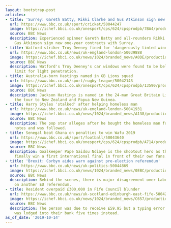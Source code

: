```yaml
---
layout: bootstrap-post
articles:
- title: 'Surrey: Gareth Batty, Rikki Clarke and Gus Atkinson sign new contracts'
  url: https://www.bbc.co.uk/sport/cricket/50044247
  image: https://ichef.bbci.co.uk/onesport/cps/624/cpsprodpb/7BA4/production/_109225613_batty.jpg
  source: BBC News
  description: Experienced spinner Gareth Batty and all-rounders Rikki Clarke and
    Gus Atkinson sign new one-year contracts with Surrey.
- title: Watford striker Troy Deeney fined for 'dangerously tinted windows'
  url: https://www.bbc.co.uk/news/uk-england-london-50039888
  image: https://ichef.bbci.co.uk/news/1024/branded_news/A0DE/production/_109228114_hi056524086.jpg
  source: BBC News
  description: Watford's Troy Deeney's car windows were found to be below the legal
    limit for light penetration.
- title: Australia-born Hastings named in GB Lions squad
  url: https://www.bbc.co.uk/sport/rugby-league/50042143
  image: https://ichef.bbci.co.uk/onesport/cps/624/cpsprodpb/13590/production/_97584297_breaking_news.png
  source: BBC News
  description: Jackson Hastings is named in the 24-man Great Britain Lions squad for
    the tour to New Zealand and Papua New Guinea.
- title: Harry Styles 'stalked' after helping homeless man
  url: https://www.bbc.co.uk/news/uk-england-london-50041931
  image: https://ichef.bbci.co.uk/news/1024/branded_news/A138/production/_109227214_69210800_450996182416154_8018229794422390784_n.jpg
  source: BBC News
  description: The pop star alleges after he bought the homeless man food, he received
    notes and was followed.
- title: Senegal beat Ghana on penalties to win Wafu 2019
  url: https://www.bbc.co.uk/sport/football/50043640
  image: https://ichef.bbci.co.uk/onesport/cps/624/cpsprodpb/A714/production/_109227724_senegal2.jpg
  source: BBC News
  description: Goalkeeper Pape Saidou Ndiaye is the shootout hero as the Teranga Lions
    finally win a first international final in front of their own fans.
- title: 'Brexit: Corbyn aides warn against pre-election referendum'
  url: https://www.bbc.co.uk/news/uk-politics-50044869
  image: https://ichef.bbci.co.uk/news/1024/branded_news/0EBC/production/_109227730_647109c5-d949-437a-8daa-052c1cef2730.jpg
  source: BBC News
  description: Behind the scenes, there is major disagreement over Labour's policy
    on another EU referendum.
- title: Resident overpaid £300,000 in Fife Council blunder
  url: https://www.bbc.co.uk/news/uk-scotland-edinburgh-east-fife-50042929
  image: https://ichef.bbci.co.uk/news/1024/branded_news/C657/production/_91957705_mediaitem91956630.jpg
  source: BBC News
  description: The person was due to receive £59.95 but a typing error meant £59,395
    was lodged into their bank five times instead.
as_of_date: '2019-10-14'
---
```


